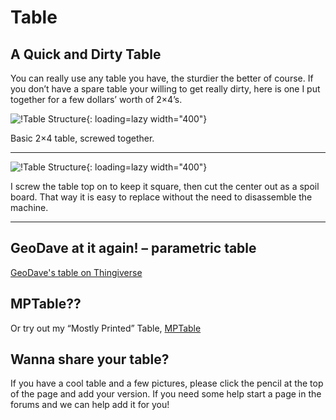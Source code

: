 # Table
## A Quick and Dirty Table

You can really use any table you have, the sturdier the better of course. If you don’t have a spare table your willing to get really dirty, here is one I put together for a few dollars’ worth of 2×4’s.


![!Table Structure](https://www.v1engineering.com/wp-content/uploads/2015/10/IMG_20151022_175857.jpg){: loading=lazy width="400"}

Basic 2×4 table, screwed together.
___

![!Table Structure](https://www.v1engineering.com/wp-content/uploads/2015/10/IMG_20151023_101508.jpg){: loading=lazy width="400"}

I screw the table top on to keep it square, then cut the center out as a spoil board. That way it is easy to replace without the need to disassemble the machine.
___
 

 
## GeoDave at it again! – parametric table

[GeoDave's table on Thingiverse](http://www.thingiverse.com/thing:1468511)

## MPTable??

Or try out my “Mostly Printed” Table, [MPTable](http://www.thingiverse.com/thing:1665991)

## Wanna share your table?

If you have a cool table and a few pictures, please click the pencil at the top of the page and add your version. If you need some help start a page in the forums and we can help add it for you!
